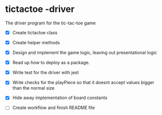 # tictactoe -driver
The driver program for the tic-tac-toe game
* [x] Create tictactoe class
* [x] Create helper methods
* [x] Design and implement the game logic, leaving out presentational logic
* [x] Read up how to deploy as a package.
* [x] Write test for the driver with jest
* [x] Write checks for the playPiece so that it doesnt accept values bigger than the normal size
* [x] Hide away implementation of board constants
* [ ] Create workflow and finish README file
 
